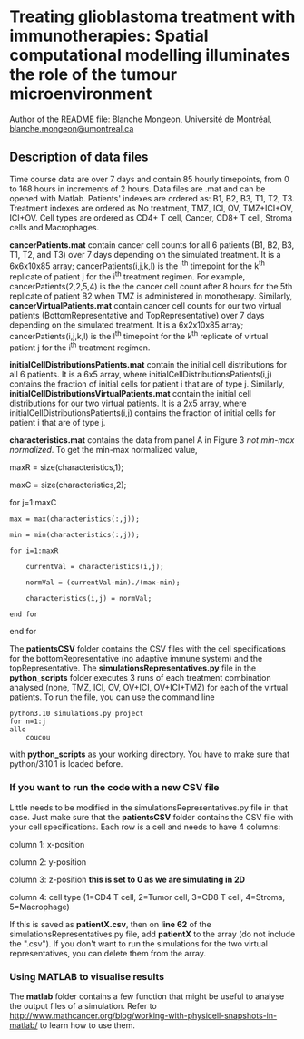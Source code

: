 # Treating glioblastoma treatment with immunotherapies: Spatial computational modelling illuminates the role of the tumour microenvironment
Author of the README file: Blanche Mongeon, Université de Montréal, blanche.mongeon@umontreal.ca

## Description of data files

Time course data are over 7 days and contain 85 hourly timepoints, from 0 to 168 hours in increments of 2 hours. Data files are .mat and can be opened with Matlab. Patients' indexes are ordered as: B1, B2, B3, T1, T2, T3. Treatment indexes are ordered as No treatment, TMZ, ICI, OV, TMZ+ICI+OV, ICI+OV. Cell types are ordered as CD4+ T cell, Cancer, CD8+ T cell, Stroma cells and Macrophages. 

**cancerPatients.mat** contain cancer cell counts for all 6 patients (B1, B2, B3, T1, T2, and T3) over 7 days depending on the simulated treatment. It is a 6x6x10x85 array; cancerPatients(i,j,k,l) is the l<sup>th</sup> timepoint for the k<sup>th</sup> replicate of patient j for the i<sup>th</sup> treatment regimen. For example, cancerPatients(2,2,5,4) is the the cancer cell count after 8 hours for the 5th replicate of patient B2 when TMZ is administered in monotherapy. Similarly, **cancerVirtualPatients.mat** contain cancer cell counts for our two virtual patients (BottomRepresentative and TopRepresentative) over 7 days depending on the simulated treatment. It is a 6x2x10x85 array; cancerPatients(i,j,k,l) is the l<sup>th</sup> timepoint for the k<sup>th</sup> replicate of virtual patient j for the i<sup>th</sup> treatment regimen.

**initialCellDistributionsPatients.mat** contain the initial cell distributions for all 6 patients. It is a 6x5 array, where initialCellDistributionsPatients(i,j) contains the fraction of initial cells for patient i that are of type j. Similarly, **initialCellDistributionsVirtualPatients.mat** contain the initial cell distributions for our two virtual patients. It is a 2x5 array, where initialCellDistributionsPatients(i,j) contains the fraction of initial cells for patient i that are of type j. 

**characteristics.mat** contains the data from panel A in Figure 3 _not min-max normalized_. To get the min-max normalized value, 

maxR = size(characteristics,1);

maxC = size(characteristics,2);

for j=1:maxC

    max = max(characteristics(:,j)); 

    min = min(characteristics(:,j));

    for i=1:maxR

        currentVal = characteristics(i,j);

        normVal = (currentVal-min)./(max-min);

        characteristics(i,j) = normVal;

    end for

end for



The **patientsCSV** folder contains the CSV files with the cell specifications for the bottomRepresentative (no adaptive immune system) and the topRepresentative. 
The **simulationsRepresentatives.py** file in the **python_scripts** folder executes 3 runs of each treatment combination analysed (none, TMZ, ICI, OV, OV+ICI, OV+ICI+TMZ) for each of the virtual patients. To run the file, you can use the command line
```
python3.10 simulations.py project
for n=1:j
allo
    coucou
```
with **python_scripts** as your working directory. You have to make sure that python/3.10.1 is loaded before.

### If you want to run the code with a new CSV file
Little needs to be modified in the simulationsRepresentatives.py file in that case. Just make sure that the **patientsCSV** folder contains the CSV file with your cell specifications. Each row is a cell and needs to have 4 columns: 

column 1: x-position

column 2: y-position

column 3: z-position **this is set to 0 as we are simulating in 2D**

column 4: cell type (1=CD4 T cell, 2=Tumor cell, 3=CD8 T cell, 4=Stroma, 5=Macrophage)

If this is saved as **patientX.csv**, then on **line 62** of the simulationsRepresentatives.py file, add **patientX** to the array (do not include the ".csv"). If you don't want to run the simulations for the two virtual representatives, you can delete them from the array. 

### Using MATLAB to visualise results
The **matlab** folder contains a few function that might be useful to analyse the output files of a simulation. Refer to http://www.mathcancer.org/blog/working-with-physicell-snapshots-in-matlab/ to learn how to use them. 